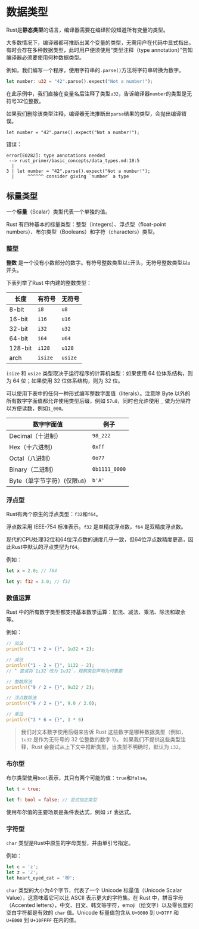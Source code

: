 # 数据类型

Rust是**静态类型**的语言，编译器需要在编译阶段知道所有变量的类型。

大多数情况下，编译器都可推断出某个变量的类型，无需用户在代码中显式指出。 有时会存在多种数据类型，此时用户便须使用“类型注释（type annotation）”告知编译器必须要使用何种数据类型。

例如，我们编写一个程序，使用字符串的`.parse()`方法将字符串转换为数字。

```rust
let number: u32 = "42".parse().expect("Not a number!");
```

在此示例中，我们直接在变量名后注释了类型`u32`，告诉编译器`number`的类型是无符号32位整数。

如果我们删除该类型注释，编译器无法推断出`parse`结果的类型，会抛出编译错误。

```rust,ignore
let number = "42".parse().expect("Not a number!");
```

错误：

```shell
error[E0282]: type annotations needed
 --> rust_primer/basic_concepts/data_types.md:18:5
  |
3 | let number = "42".parse().expect("Not a number!");
  |     ^^^^^^ consider giving `number` a type
```

## 标量类型

一个**标量**（Scalar）类型代表一个单独的值。

Rust 有四种基本的标量类型：整型（integers）、浮点型（float-point numbers）、布尔类型（Booleans）和字符（characters）类型。

### 整型

**整数** 是一个没有小数部分的数字。有符号整数类型以`i`开头，无符号整数类型以`u`开头。

下表列举了Rust 中内建的整数类型：

| 长度    | 有符号  | 无符号  |
| ------- | ------- | ------- |
| 8-bit   | `i8`    | `u8`    |
| 16-bit  | `i16`   | `u16`   |
| 32-bit  | `i32`   | `u32`   |
| 64-bit  | `i64`   | `u64`   |
| 128-bit | `i128`  | `u128`  |
| arch    | `isize` | `usize` |

`isize` 和 `usize` 类型取决于运行程序的计算机类型：如果使用 64 位体系结构，则为 64 位；如果使用 32 位体系结构，则为 32 位。

可以使用下表中的任何一种形式编写整数字面值（literals）。注意除 Byte 以外的所有数字字面值都允许使用类型后缀，例如 `57u8`，同时也允许使用 `_` 做为分隔符以方便读数，例如`1_000`。

| 数字字面值                   | 例子          |
| ---------------------------- | ------------- |
| Decimal（十进制）            | `98_222`      |
| Hex（十六进制）              | `0xff`        |
| Octal（八进制）              | `0o77`        |
| Binary（二进制）             | `0b1111_0000` |
| Byte（单字节字符）(仅限`u8`) | `b'A'`        |

### 浮点型

Rust有两个原生的浮点类型：`f32`和`f64`。

浮点数采用 IEEE-754 标准表示。`f32` 是单精度浮点数，`f64` 是双精度浮点数。

现代的CPU处理32位和64位浮点数的速度几乎一致，但64位浮点数精度更高，因此Rust中默认的浮点类型为`f64`。

例如：

```rust
let x = 2.0; // f64

let y: f32 = 3.0; // f32
```

### 数值运算

Rust 中的所有数字类型都支持基本数学运算：加法、减法、乘法、除法和取余等。

例如：

```rust
// 加法
println!("1 + 2 = {}", 1u32 + 2);

// 减法
println!("1 - 2 = {}", 1i32 - 2);
// ^ 尝试将`1i32`改为`1u32`，观察类型声明为何重要

// 整数除法
println!("9 / 2 = {}", 9u32 / 2);

// 浮点数除法
println!("9 / 2 = {}", 9.0 / 2.0);

// 乘法
println!("3 * 6 = {}", 3 * 6)
```

> 我们对文本数字使用后缀来告诉 Rust 这些数字是哪种数据类型（例如，`1u32` 是作为无符号的 32 位整数的数字 1）。 如果我们不提供这些类型注释，Rust 会尝试从上下文中推断类型，当类型不明确时，默认为 `i32`。

### 布尔型

布尔类型使用`bool`表示，其只有两个可能的值：`true`和`false`。

```rust
let t = true;

let f: bool = false; // 显式指定类型
```

使用布尔值的主要场景是条件表达式，例如 `if` 表达式。

### 字符型

`char` 类型是Rust中原生的字母类型，并由单引号指定。

例如：

```rust
let c = 'z';
let z = 'ℤ';
let heart_eyed_cat = '😻';
```

`char` 类型的大小为4个字节，代表了一个 Unicode 标量值（Unicode Scalar Value），这意味着它可以比 ASCII 表示更大的字符集。在 Rust 中，拼音字母（Accented letters），中文、日文、韩文等字符，emoji（绘文字）以及零长度的空白字符都是有效的 `char` 值。Unicode 标量值包含从 `U+0000` 到 `U+D7FF` 和 `U+E000` 到 `U+10FFFF` 在内的值。

